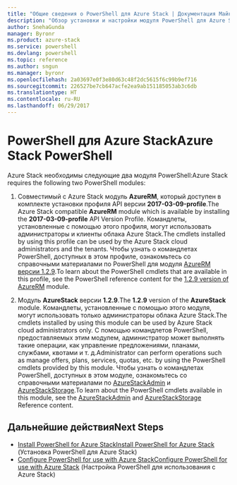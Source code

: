 ```yaml
---
title: "Общие сведения о PowerShell для Azure Stack | Документация Майкрософт"
description: "Обзор установки и настройки модуля PowerShell для Azure Stack"
author: SnehaGunda
manager: Byronr
ms.product: azure-stack
ms.service: powershell
ms.devlang: powershell
ms.topic: reference
ms.author: sngun
ms.manager: byronr
ms.openlocfilehash: 2a03697e0f3e80d63c48f2dc5615f6c99b9ef716
ms.sourcegitcommit: 226527be7cb647acfe2ea9ab151185053ab3c6db
ms.translationtype: HT
ms.contentlocale: ru-RU
ms.lasthandoff: 06/29/2017
---
```

# <a name="azure-stack-powershell"></a><span data-ttu-id="e93c5-103">PowerShell для Azure Stack</span><span class="sxs-lookup"><span data-stu-id="e93c5-103">Azure Stack PowerShell</span></span> 

<span data-ttu-id="e93c5-104">Azure Stack необходимы следующие два модуля PowerShell:</span><span class="sxs-lookup"><span data-stu-id="e93c5-104">Azure Stack requires the following two PowerShell modules:</span></span>  

1. <span data-ttu-id="e93c5-105">Совместимый с Azure Stack модуль **AzureRM**, который доступен в комплекте установки профиля API версии **2017-03-09-profile**.</span><span class="sxs-lookup"><span data-stu-id="e93c5-105">The Azure Stack compatible **AzureRM** module which is available by installing the **2017-03-09-profile** API Version Profile.</span></span> <span data-ttu-id="e93c5-106">Командлеты, установленные с помощью этого профиля, могут использовать администраторы и клиенты облака Azure Stack.</span><span class="sxs-lookup"><span data-stu-id="e93c5-106">The cmdlets installed by using this profile can be used by the Azure Stack cloud administrators and the tenants.</span></span> <span data-ttu-id="e93c5-107">Чтобы узнать о командлетах PowerShell, доступных в этом профиле, ознакомьтесь со справочными материалами по PowerShell для модуля [AzureRM версии 1.2.9](https://docs.microsoft.com/en-us/powershell/azure/overview?view=azurermps-1.2.9).</span><span class="sxs-lookup"><span data-stu-id="e93c5-107">To learn about the PowerShell cmdlets that are available in this profile, see the PowerShell reference content for the [1.2.9 version of AzureRM](https://docs.microsoft.com/en-us/powershell/azure/overview?view=azurermps-1.2.9) module.</span></span>  

2. <span data-ttu-id="e93c5-108">Модуль **AzureStack** версии **1.2.9**.</span><span class="sxs-lookup"><span data-stu-id="e93c5-108">The **1.2.9** version of the **AzureStack** module.</span></span> <span data-ttu-id="e93c5-109">Командлеты, установленные с помощью этого модуля, могут использовать только администраторы облака Azure Stack.</span><span class="sxs-lookup"><span data-stu-id="e93c5-109">The cmdlets installed by using this module can be used by Azure Stack cloud administrators only.</span></span> <span data-ttu-id="e93c5-110">С помощью командлетов PowerShell, предоставляемых этим модулем, администратор может выполнять такие операции, как управление предложениями, планами, службами, квотами и т. д.</span><span class="sxs-lookup"><span data-stu-id="e93c5-110">Administrator can perform operations such as manage offers, plans, services, quotas, etc. by using the PowerShell cmdlets provided by this module.</span></span> <span data-ttu-id="e93c5-111">Чтобы узнать о командлетах PowerShell, доступных в этом модуле, ознакомьтесь со справочными материалами по [AzureStackAdmin](https://docs.microsoft.com/en-us/powershell/module/azurerm.azurestackadmin/?view=azurestackps-1.2.9#azurerm.azurestackadmin) и [AzureStackStorage](https://docs.microsoft.com/en-us/powershell/module/azurerm.azurestackstorage/?view=azurestackps-1.2.9#azurerm.azurestackstorage).</span><span class="sxs-lookup"><span data-stu-id="e93c5-111">To learn about the PowerShell cmdlets available in this module, see the [AzureStackAdmin](https://docs.microsoft.com/en-us/powershell/module/azurerm.azurestackadmin/?view=azurestackps-1.2.9#azurerm.azurestackadmin) and [AzureStackStorage](https://docs.microsoft.com/en-us/powershell/module/azurerm.azurestackstorage/?view=azurestackps-1.2.9#azurerm.azurestackstorage) Reference content.</span></span>

## <a name="next-steps"></a><span data-ttu-id="e93c5-112">Дальнейшие действия</span><span class="sxs-lookup"><span data-stu-id="e93c5-112">Next Steps</span></span>

* [<span data-ttu-id="e93c5-113">Install PowerShell for Azure Stack</span><span class="sxs-lookup"><span data-stu-id="e93c5-113">Install PowerShell for Azure Stack</span></span>](https://docs.microsoft.com/en-us/azure/azure-stack/azure-stack-powershell-install?view=azurestackps-1.2.9&toc=%2fpowershell%2fmodule%2ftoc.json%3fview%3dazurestackps-1.2.9&view=azurestackps-1.2.9) (Установка PowerShell для Azure Stack)
* [<span data-ttu-id="e93c5-114">Configure PowerShell for use with Azure Stack</span><span class="sxs-lookup"><span data-stu-id="e93c5-114">Configure PowerShell for use with Azure Stack</span></span>](https://docs.microsoft.com/en-us/azure/azure-stack/azure-stack-powershell-configure?view=azurestackps-1.2.9&toc=%2fpowershell%2fmodule%2ftoc.json%3fview%3dazurestackps-1.2.9&view=azurestackps-1.2.9) (Настройка PowerShell для использования с Azure Stack)


